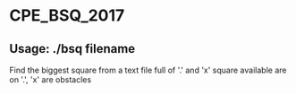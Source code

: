 # CPE_BSQ_2017

## Usage: ./bsq filename

Find the biggest square from a text file full of '.' and 'x'
square available are on '.', 'x' are obstacles

